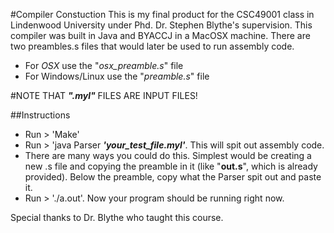 #Compiler Constuction
This is my final product for the CSC49001 class in Lindenwood University under Phd. Dr. Stephen Blythe's supervision.
This compiler was built in Java and BYACCJ in a MacOSX machine. There are two preambles.s files that would later be used to run assembly code.
 
* For *OSX* use the "*osx_preamble.s*" file 
* For Windows/Linux use the "*preamble.s*" file

#NOTE THAT **_".myl"_** FILES ARE INPUT FILES!

##Instructions
- Run > 'Make'
- Run > 'java Parser **_'your_test_file.myl'_**. This will spit out assembly code.
- There are many ways you could do this. Simplest would be creating a new .s file and copying the preamble in it (like "**out.s**", which is already provided). Below the preamble, copy what the Parser spit out and paste it.
- Run > './a.out'. Now your program should be running right now.

Special thanks to Dr. Blythe who taught this course.
